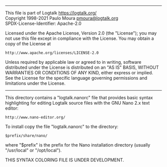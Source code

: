 ________________________________________________________________________

This file is part of Logtalk <https://logtalk.org/>  
Copyright 1998-2021 Paulo Moura <pmoura@logtalk.org>  
SPDX-License-Identifier: Apache-2.0

Licensed under the Apache License, Version 2.0 (the "License");
you may not use this file except in compliance with the License.
You may obtain a copy of the License at

    http://www.apache.org/licenses/LICENSE-2.0

Unless required by applicable law or agreed to in writing, software
distributed under the License is distributed on an "AS IS" BASIS,
WITHOUT WARRANTIES OR CONDITIONS OF ANY KIND, either express or implied.
See the License for the specific language governing permissions and
limitations under the License.
________________________________________________________________________


This directory contains a "logtalk.nanorc" file that provides basic syntax 
highlighting for editing Logtalk source files with the GNU Nano 2.x text 
editor:

	http://www.nano-editor.org/

To install copy the file "logtalk.nanorc" to the directory:

    $prefix/share/nano/

where "$prefix" is the prefix for the Nano installation directory 
(usually "/usr/local" or "/opt/local").

THIS SYNTAX COLORING FILE IS UNDER DEVELOPMENT.
